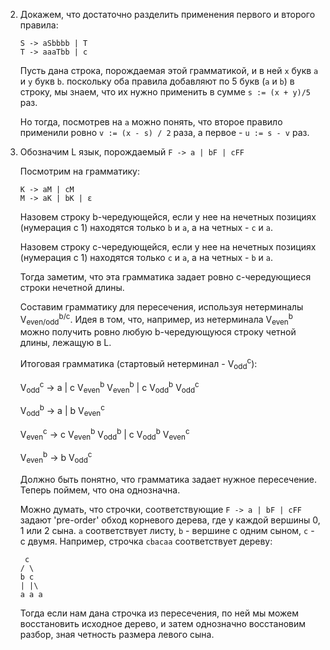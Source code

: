 2.  Докажем, что достаточно разделить применения первого и второго правила:
    ```
    S -> aSbbbb | T
    T -> aaaTbb | c
    ```
    
    Пусть дана строка, порождаемая этой грамматикой, и в ней `x` букв `a` и `y` букв `b`.
    поскольку оба правила добавляют по 5 букв (`a` и `b`) в строку, мы знаем, что их нужно применить 
    в сумме `s := (x + y)/5` раз.
    
    Но тогда, посмотрев на `a` можно понять, что второе правило применили ровно `v := (x - s) / 2` раза,
    а первое - `u := s - v` раз.

4.  Обозначим L язык, порождаемый `F -> a | bF | cFF`


    Посмотрим на грамматику:
    ```
    K -> aM | cM
    M -> aK | bK | ε
    ```
    Назовем строку b-чередующейся, если у нее на нечетных позициях (нумерация с 1) находятся только `b` и `a`,
    а на четных - `c` и `a`.
    
    Назовем строку c-чередующейся, если у нее на нечетных позициях (нумерация с 1) находятся только `c` и `a`,
    а на четных - `b` и `a`.
    
    Тогда заметим, что эта грамматика задает ровно c-чередующиеся строки нечетной длины.
    
    Составим грамматику для пересечения, используя нетерминалы V<sub>even/odd</sub><sup>b/c</sup>.
    Идея в том, что, например, из нетерминала V<sub>even</sub><sup>b</sup> можно получить
    ровно любую b-чередующуюся строку четной длины, лежащую в L.
    
    Итоговая грамматика (стартовый нетерминал - V<sub>odd</sub><sup>c</sup>):
    
    V<sub>odd</sub><sup>c</sup> -> a | c V<sub>even</sub><sup>b</sup> V<sub>even</sub><sup>b</sup> |
    c V<sub>odd</sub><sup>b</sup> V<sub>odd</sub><sup>c</sup>
    
    V<sub>odd</sub><sup>b</sup> -> a | b V<sub>even</sub><sup>c</sup>
    
    V<sub>even</sub><sup>c</sup> -> c V<sub>even</sub><sup>b</sup> V<sub>odd</sub><sup>b</sup> |
    c V<sub>odd</sub><sup>b</sup> V<sub>even</sub><sup>c</sup>

    V<sub>even</sub><sup>b</sup> -> b V<sub>odd</sub><sup>c</sup>
    
    Должно быть понятно, что грамматика задает нужное пересечение. Теперь поймем, что она однозначна.

    Можно думать, что строчки, соответствующие `F -> a | bF | cFF` задают 'pre-order' обход корневого дерева,
    где у каждой вершины 0, 1 или 2 сына. `a` соответствует листу, `b` - вершине с одним сыном, `c` - с двумя.
    Например, строчка `cbacaa` соответствует дереву:
    ```
     c
    / \
    b c
    | |\
    a a a
    ```
    
    Тогда если нам дана строчка из пересечения, по ней мы можем восстановить исходное дерево, и затем однозначно восстановим
    разбор, зная четность размера левого сына.
